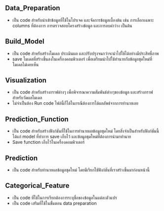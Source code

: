 **Data_Preparation**
-
  - เป็น code สำหรับนำเข้าข้อมูลที่ใช้ในโปรเจค และจัดการข้อมูลเบื้องต้น เช่น การเลือกเฉพาะ columns ที่ต้องการ การตรวจสอบโครงสร้างข้อมูล และการลบค่าว่าง เป็นต้น

**Build_Model**
- 
  - เป็น code สำหรับสร้างโมเดล ประเมินผล และปรับปรุงจนกว่าจะนำไปใช้ได้อย่างมีประสิทธื่ภาพ
  - save โมเดลที่สร้างขึ้นลงในเครื่องคอมพิวเตอร์ เพื่อเตรียมนำไปใช้ทำนายกับข้อมูลชุดใหม่ที่โมเดลไม่เคยเห็น

**Visualization**
-
  - เป็น code สำหรับสร้างกราฟต่างๆ เพื่อพิจารณาความสัมพันธ์ต่างๆของข้อมูล และสร้างกราฟสำหรับวัดผลโมเดล
  - ไม่จำเป็นต้อง Run code ไฟล์นี้ก็ได้ในกรณีต้องการได้ผลลัพธ์จากการทำนายเลย

**Prediction_Function**
-
  - เป็น code สำหรับสร้างฟังก์ชันที่ใช้ในการทำนายผลข้อมูลชุดใหม่ โดยสิ่งจำเป็นสำหรับฟังก์ชันนี้ ได้แก่ model ที่ทำการ save เก็บไว้ และข้อมูลชุดใหม่ที่ต้องการนำมาทำนาย
  - Save function เก็บไว้ในเครื่องคอมพิวเตอร์

**Prediction**
-
  - เป็น code สำหรับทำนายผลข้อมูลชุดใหม่ โดยมีเรียกใช้ฟังก์ชันที่เราสร้างขึ้นมาก่อนหน้านี้

**Categorical_Feature**
-
  - เป็น code ที่ใช้ในการเรียกต้องการระบุชื่อของข้อมูลในแต่ละตัวแปร
  - เป็น code เสริมที่ใช้ในขั้นตอน data preparation
